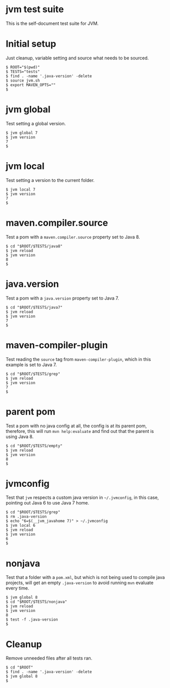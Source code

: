 # jvm test suite

This is the self-document test suite for JVM.

# Initial setup

Just cleanup, variable setting and source what needs to be sourced.

```console
$ ROOT="$(pwd)"
$ TESTS="tests"
$ find . -name '.java-version' -delete
$ source jvm.sh
$ export MAVEN_OPTS=""
$
```

# jvm global

Test setting a global version.

```console
$ jvm global 7
$ jvm version
7
$
```

# jvm local

Test setting a version to the current folder.

```console
$ jvm local 7
$ jvm version
7
$
```

# maven.compiler.source

Test a pom with a `maven.compiler.source` property set to Java 8.

```console
$ cd "$ROOT/$TESTS/java8"
$ jvm reload
$ jvm version
8
$
```

# java.version

Test a pom with a `java.version` property set to Java 7.

```console
$ cd "$ROOT/$TESTS/java7"
$ jvm reload
$ jvm version
7
$
```

# maven-compiler-plugin

Test reading the `source` tag from `maven-compiler-plugin`, which in this
example is set to Java 7.

```console
$ cd "$ROOT/$TESTS/grep"
$ jvm reload
$ jvm version
7
$
```

# parent pom

Test a pom with no java config at all, the config is at its parent pom,
therefore, this will run `mvn help:evaluate` and find out that the parent
is using Java 8.

```console
$ cd "$ROOT/$TESTS/empty"
$ jvm reload
$ jvm version
8
$
```

# jvmconfig

Test that `jvm` respects a custom java version in `~/.jvmconfig`, in this case,
pointing out Java 6 to use Java 7 home.

```console
$ cd "$ROOT/$TESTS/grep"
$ rm .java-version
$ echo "6=$(__jvm_javahome 7)" > ~/.jvmconfig
$ jvm local 6
$ jvm reload
$ jvm version
6
$
```

# nonjava

Test that a folder with a `pom.xml`, but which is not being used to compile
java projects, will get an empty `.java-version` to avoid running `mvn`
evaluate every time.

```console
$ jvm global 8
$ cd "$ROOT/$TESTS/nonjava"
$ jvm reload
$ jvm version
8
$ test -f .java-version
$
```

# Cleanup

Remove unneeded files after all tests ran.

```console
$ cd "$ROOT"
$ find . -name '.java-version' -delete
$ jvm global 8
$
```

